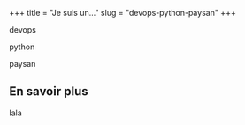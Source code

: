 +++
title = "Je suis un..."
slug = "devops-python-paysan"
+++


devops

python

paysan

## En savoir plus

lala
